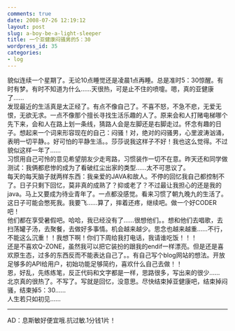 ```yaml
---
comments: true
date: 2008-07-26 12:19:12
layout: post
slug: a-boy-be-a-light-sleeper
title: 一个亚健康闷骚男的5：30
wordpress_id: 35
categories:
- log
---
```


貌似连续一个星期了。无论10点睡觉还是凌晨1点再睡。总是准时5：30惊醒。有时有梦。有时不知道为什么……天很热，可是止不住的喷嚏。嗯，真的亚健康了……   
发现最近的生活真是太正经了。有点不像自己了。不喜不怒，不急不悲，无爱无恨，无欲无求。一点不像那个擅长寻找生活乐趣的人了。原来会和人打赌电梯哪个先下来，会和人在路上划一条线，猜路人会是左脚还是右脚走过。怀念有趣的日子。想起来一个词来形容现在的自己：闷骚！对，绝对的闷骚男，心里波涛汹涌，表明一切平静。。好可怕的平静生活。。莎莎说我这样子不好！我也这么觉得。不过貌似这样一年了……   
习惯用自己可怜的意见希望朋友少走弯路，习惯装作一切不在意。昨天还和同学做测试：我俩都悲惨的成为了看破红尘出家的类型……太不可思议了。   
每天的每天脑子就两样东西：我亲爱的JAVA和故人。不停的回忆我自己都控制不了。日子只剩下回忆，莫非真的成熟了？抑或老了？不过最让我担心的还是我的java。马上又要成为待业青年了。一点都没感觉。看来习惯了朝九晚九的生活了。这日子可能会憋死我。我要飞……算了，摔着还疼，继续吧。做一个好CODER吧！   
他们都在享受暑假吧。哈哈，我已经没有了……很想他们。。想和他们去唱歌，去扫荡罐子汤，去聚餐，去做好多事情。机会越来越少。思念也越来越重……不行，不能这么沉重！！我想下啊！你们下周给我打电话，我请谁吃饭！！！   
还是不喜欢Q-ZONE，虽然我可以把它装扮的跟我的endif一样漂亮。但是还是喜欢原生态，过多的东西反而不能表达自己了。。有自己写个blog网站的想法。开放足够多的API给用户，初始功能足够简约，喜欢什么自己去做！！   
恩，好乱，先练练笔，反正代码和文字都是一样，思路很多，写出来的很少……   
北京真的很热了。不写了。写就是回忆，没意思。尽快结束掉亚健康吧，结束掉闷骚，结束掉5：30……   
人生若只如初见……  
  
---------------------   
AD：息斯敏好便宜哦.抗过敏.1分钱1片！

